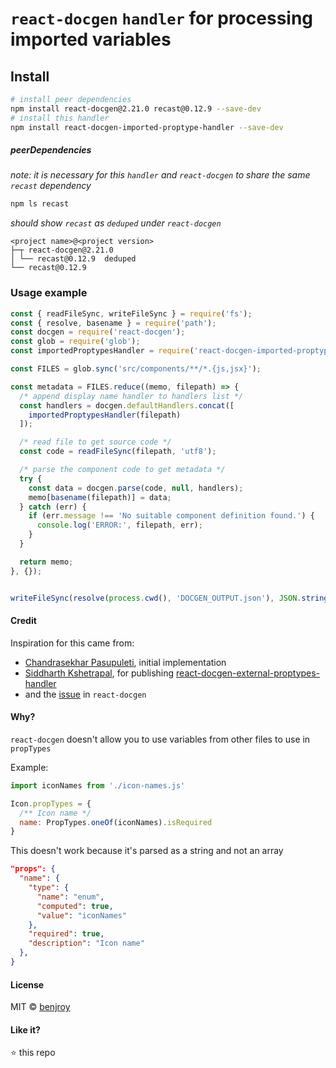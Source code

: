 
# `react-docgen` `handler` for processing imported variables

## Install
```bash
# install peer dependencies
npm install react-docgen@2.21.0 recast@0.12.9 --save-dev
# install this handler
npm install react-docgen-imported-proptype-handler --save-dev
```
##### peerDependencies
*note: it is necessary for this `handler` and `react-docgen` to share the same `recast` dependency*
```bash
npm ls recast
```
*should show `recast` as `deduped` under `react-docgen`*
```
<project name>@<project version>
├─┬ react-docgen@2.21.0
│ └── recast@0.12.9  deduped
└── recast@0.12.9
```

### Usage example
```js
const { readFileSync, writeFileSync } = require('fs');
const { resolve, basename } = require('path');
const docgen = require('react-docgen');
const glob = require('glob');
const importedProptypesHandler = require('react-docgen-imported-proptype-handler').default;

const FILES = glob.sync('src/components/**/*.{js,jsx}');

const metadata = FILES.reduce((memo, filepath) => {
  /* append display name handler to handlers list */
  const handlers = docgen.defaultHandlers.concat([
    importedProptypesHandler(filepath)
  ]);

  /* read file to get source code */
  const code = readFileSync(filepath, 'utf8');

  /* parse the component code to get metadata */
  try {
    const data = docgen.parse(code, null, handlers);
    memo[basename(filepath)] = data;
  } catch (err) {
    if (err.message !== 'No suitable component definition found.') {
      console.log('ERROR:', filepath, err);
    }
  }

  return memo;
}, {});


writeFileSync(resolve(process.cwd(), 'DOCGEN_OUTPUT.json'), JSON.stringify(metadata, null, 2));
```

#### Credit
Inspiration for this came from:
- [Chandrasekhar Pasupuleti](https://github.com/pasupuletics), initial implementation
- [Siddharth Kshetrapal](https://github.com/siddharthkp), for publishing [react-docgen-external-proptypes-handler](https://github.com/siddharthkp/react-docgen-external-proptypes-handler)
- and the [issue](https://github.com/reactjs/react-docgen/issues/33) in `react-docgen`

#### Why?
`react-docgen` doesn't allow you to use variables from other files to use in `propTypes`

Example:

```js
import iconNames from './icon-names.js'

Icon.propTypes = {
  /** Icon name */
  name: PropTypes.oneOf(iconNames).isRequired
}
```

This doesn't work because it's parsed as a string and not an array

```json
"props": {
  "name": {
    "type": {
      "name": "enum",
      "computed": true,
      "value": "iconNames"
    },
    "required": true,
    "description": "Icon name"
  },
}
```

#### License
MIT © [benjroy](https://github.com/benjroy)

#### Like it?
:star: this repo
